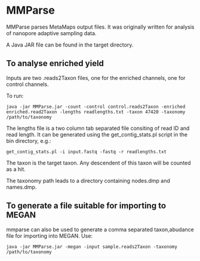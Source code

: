 # MMParse

MMParse parses MetaMaps output files. It was originally written for analysis of nanopore adaptive sampling data.

A Java JAR file can be found in the target directory.

## To analyse enriched yield

Inputs are two .reads2Taxon files, one for the enriched channels, one for control channels.

To run:

    java -jar MMParse.jar -count -control control.reads2Taxon -enriched enriched.read2Taxon -lengths readlengths.txt -taxon 47420 -taxonomy /path/to/taxonomy

The lengths file is a two column tab separated file consiting of read ID and read length. It can be generated using the get_contig_stats.pl script in the bin directory, e.g.:

    get_contig_stats.pl -i input.fastq -fastq -r readlengths.txt

The taxon is the target taxon. Any descendent of this taxon will be counted as a hit.

The taxonomy path leads to a directory containing nodes.dmp and names.dmp.

## To generate a file suitable for importing to MEGAN

mmparse can also be used to generate a comma separated taxon,abudance file for importing into MEGAN. Use:

    java -jar MMParse.jar -megan -input sample.reads2Taxon -taxonomy /path/to/taxonomy
